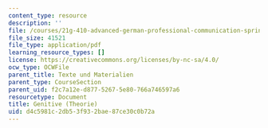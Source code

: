 ```yaml
---
content_type: resource
description: ''
file: /courses/21g-410-advanced-german-professional-communication-spring-2017/d4c5981c2db53f932bae87ce30c0b72a_21G_410s17_W08_M22.pdf
file_size: 41521
file_type: application/pdf
learning_resource_types: []
license: https://creativecommons.org/licenses/by-nc-sa/4.0/
ocw_type: OCWFile
parent_title: Texte und Materialien
parent_type: CourseSection
parent_uid: f2c7a12e-d877-5267-5e80-766a746597a6
resourcetype: Document
title: Genitive (Theorie)
uid: d4c5981c-2db5-3f93-2bae-87ce30c0b72a
---
```

